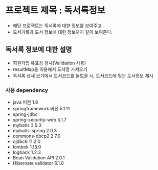 # 프로젝트 제목 : 독서록정보
* 해당 프로젝트는 독서록에 대한 정보를 보여주고
* 도서기록과 도서 정보에 대한 정보까지 같이 보여준다.


## 독서록 정보에 대한 설명
* 회원가입 유효성 검사(Validation 사용)
* resultMap을 이용해서 도서명 가져오기
* 독서록 상세 보기에서 도서코드를 눌렀을 시, 도서코드에 맞는 도서정보 제시


### 사용 dependency
* java 버전 1.8
* springframework 버전 5.1.11
* spring-jdbc
* spring-security-web 5.1.7
* mybatis 3.5.3
* mybatis-spring 2.0.3
* commons-dbcp2 2.7.0
* ojdbc6 11.2.0
* lombok 1.18.0
* logback 1.2.3
* Bean Validation API 2.0.1
* Hibernate validator 6.1.0